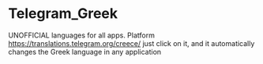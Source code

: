 # Telegram_Greek 
UNOFFICIAL languages for all apps.
Platform https://translations.telegram.org/creece/ 
just click on it, and it automatically changes the Greek language in any application
